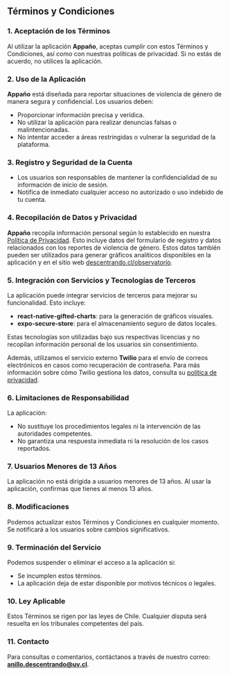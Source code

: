 
## Términos y Condiciones

### 1. Aceptación de los Términos
Al utilizar la aplicación **Appaño**, aceptas cumplir con estos Términos y Condiciones, así como con nuestras políticas de privacidad. Si no estás de acuerdo, no utilices la aplicación.

### 2. Uso de la Aplicación
**Appaño** está diseñada para reportar situaciones de violencia de género de manera segura y confidencial. Los usuarios deben:

- Proporcionar información precisa y verídica.
- No utilizar la aplicación para realizar denuncias falsas o malintencionadas.
- No intentar acceder a áreas restringidas o vulnerar la seguridad de la plataforma.

### 3. Registro y Seguridad de la Cuenta
- Los usuarios son responsables de mantener la confidencialidad de su información de inicio de sesión.
- Notifica de inmediato cualquier acceso no autorizado o uso indebido de tu cuenta.

### 4. Recopilación de Datos y Privacidad
**Appaño** recopila información personal según lo establecido en nuestra [Política de Privacidad](#). Esto incluye datos del formulario de registro y datos relacionados con los reportes de violencia de género. Estos datos también pueden ser utilizados para generar gráficos analíticos disponibles en la aplicación y en el sitio web [descentrando.cl/observatorio](https://descentrando.cl/observatorio).

### 5. Integración con Servicios y Tecnologías de Terceros
La aplicación puede integrar servicios de terceros para mejorar su funcionalidad. Esto incluye:

- **react-native-gifted-charts**: para la generación de gráficos visuales.
- **expo-secure-store**: para el almacenamiento seguro de datos locales.

Estas tecnologías son utilizadas bajo sus respectivas licencias y no recopilan información personal de los usuarios sin consentimiento.

Además, utilizamos el servicio externo **Twilio** para el envío de correos electrónicos en casos como recuperación de contraseña. Para más información sobre cómo Twilio gestiona los datos, consulta su [política de privacidad](https://www.twilio.com/legal/privacy).

### 6. Limitaciones de Responsabilidad
La aplicación:

- No sustituye los procedimientos legales ni la intervención de las autoridades competentes.
- No garantiza una respuesta inmediata ni la resolución de los casos reportados.

### 7. Usuarios Menores de 13 Años
La aplicación no está dirigida a usuarios menores de 13 años. Al usar la aplicación, confirmas que tienes al menos 13 años.

### 8. Modificaciones
Podemos actualizar estos Términos y Condiciones en cualquier momento. Se notificará a los usuarios sobre cambios significativos.

### 9. Terminación del Servicio
Podemos suspender o eliminar el acceso a la aplicación si:

- Se incumplen estos términos.
- La aplicación deja de estar disponible por motivos técnicos o legales.

### 10. Ley Aplicable
Estos Términos se rigen por las leyes de Chile. Cualquier disputa será resuelta en los tribunales competentes del país.

### 11. Contacto
Para consultas o comentarios, contáctanos a través de nuestro correo: **anillo.descentrando@uv.cl**.
